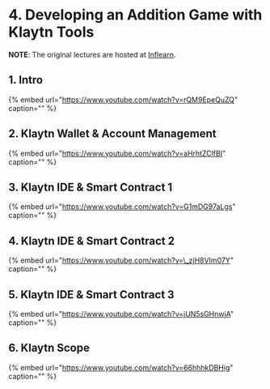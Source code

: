 # 4. Developing an Addition Game with Klaytn Tools <a id="4-developing-an-addition-game-with-klaytn-tools"></a>

**NOTE**: The original lectures are hosted at [Inflearn](https://www.inflearn.com/course/%ED%81%B4%EB%A0%88%EC%9D%B4%ED%8A%BC).

## 1. Intro <a id="1-intro"></a>

{% embed url="https://www.youtube.com/watch?v=rQM9EpeQuZQ" caption="" %}

## 2. Klaytn Wallet & Account Management <a id="2-klaytn-wallet-account-management"></a>

{% embed url="https://www.youtube.com/watch?v=aHrhtZClfBI" caption="" %}

## 3. Klaytn IDE & Smart Contract 1 <a id="3-klaytn-ide-smart-contract-1"></a>

{% embed url="https://www.youtube.com/watch?v=G1mDG97aLgs" caption="" %}

## 4. Klaytn IDE & Smart Contract 2 <a id="4-klaytn-ide-smart-contract-2"></a>

{% embed url="https://www.youtube.com/watch?v=\_zjH8VIm07Y" caption="" %}

## 5. Klaytn IDE & Smart Contract 3 <a id="5-klaytn-ide-smart-contract-3"></a>

{% embed url="https://www.youtube.com/watch?v=jUN5sGHnwjA" caption="" %}

## 6. Klaytn Scope <a id="6-klaytn-scope"></a>

{% embed url="https://www.youtube.com/watch?v=66hhhkDBHig" caption="" %}

